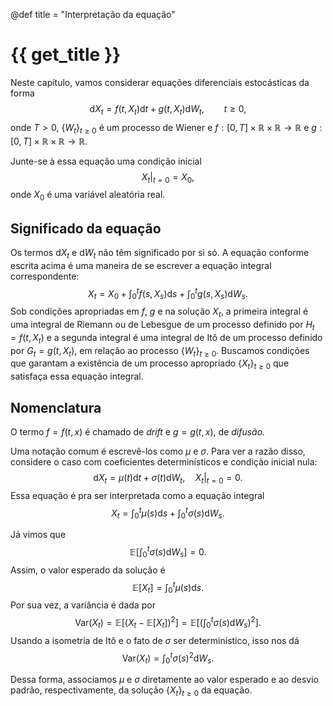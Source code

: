 @def title = "Interpretação da equação"

# {{ get_title }}

Neste capítulo, vamos considerar equações diferenciais estocásticas da forma
$$
\mathrm{d}X_t = f(t, X_t)\mathrm{d}t + g(t, X_t)\mathrm{d}W_t, \qquad t \geq 0,
$$
onde $T > 0$, $\{W_t\}_{t\geq 0}$ é um processo de Wiener e $f:[0, T]\times \mathbb{R} \times\mathbb{R} \rightarrow \mathbb{R}$ e $g:[0, T]\times \mathbb{R} \times\mathbb{R} \rightarrow \mathbb{R}$.

Junte-se à essa equação uma condição inicial
$$
\left.X_t\right|_{t = 0} = X_0,
$$
onde $X_0$ é uma variável aleatória real.

## Significado da equação

Os termos $\mathrm{d}X_t$ e $\mathrm{d}W_t$ não têm significado por si só. A equação conforme escrita acima é uma maneira de se escrever a equação integral correspondente:
$$
X_t = X_0 + \int_0^t f(s, X_s)\mathrm{d}s + \int_0^t g(s, X_s)\mathrm{d}W_s.
$$
Sob condições apropriadas em $f$, $g$ e na solução $X_t$, a primeira integral é uma integral de Riemann ou de Lebesgue de um processo definido por $H_t = f(t, X_t)$ e a segunda integral é uma integral de Itô de um processo definido por $G_t = g(t, X_t)$, em relação ao processo $\{W_t\}_{t\geq 0}$. Buscamos condições que garantam a existência de um processo apropriado $\{X_t\}_{t \geq 0}$ que satisfaça essa equação integral.

## Nomenclatura

O termo $f = f(t, x)$ é chamado de *drift* e $g = g(t, x)$, de *difusão.*

Uma notação comum é escrevê-los como $\mu$ e $\sigma$. Para ver a razão disso, considere o caso com coeficientes determinísticos e condição inicial nula:
$$
\mathrm{d}X_t = \mu(t)\mathrm{d}t + \sigma(t)\mathrm{d}W_t, \quad \left. X_t \right|_{t = 0} = 0.
$$
Essa equação é pra ser interpretada como a equação integral
$$
X_t = \int_0^t \mu(s)\mathrm{d}s + \int_0^t \sigma(s)\mathrm{d}W_s.
$$

Já vimos que
$$
\mathbb{E}\left[\int_0^t \sigma(s)\mathrm{d}W_s\right] = 0.
$$
Assim, o valor esperado da solução é
$$
\mathbb{E}[X_t] = \int_0^t \mu(s)\mathrm{d}s.
$$
Por sua vez, a variância é dada por
$$
\mathrm{Var}(X_t) = \mathbb{E}[(X_t - \mathbb{E}[X_t])^2] = \mathbb{E}\left[\left(\int_0^t \sigma(s)\mathrm{d}W_s\right)^2\right].
$$
Usando a isometria de Itô e o fato de $\sigma$ ser determinístico, isso nos dá
$$
\mathrm{Var}(X_t) = \int_0^t \sigma(s)^2\mathrm{d}W_s.
$$

Dessa forma, associamos $\mu$ e $\sigma$ diretamente ao valor esperado e ao desvio padrão, respectivamente, da solução $\{X_t\}_{t \geq 0}$ da equação.
